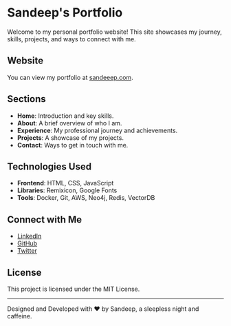 # Sandeep's Portfolio

Welcome to my personal portfolio website! This site showcases my journey, skills, projects, and ways to connect with me.

## Website

You can view my portfolio at [sandeeep.com](https://sandeeep.com).

## Sections

- **Home**: Introduction and key skills.
- **About**: A brief overview of who I am.
- **Experience**: My professional journey and achievements.
- **Projects**: A showcase of my projects.
- **Contact**: Ways to get in touch with me.

## Technologies Used

- **Frontend**: HTML, CSS, JavaScript
- **Libraries**: Remixicon, Google Fonts
- **Tools**: Docker, Git, AWS, Neo4j, Redis, VectorDB

## Connect with Me

- [LinkedIn](https://www.linkedin.com/in/sandeep-chakraborty-293380317/)
- [GitHub](https://github.com/sandeep-chakraborty)
- [Twitter](https://x.com/isitsandeep)

## License

This project is licensed under the MIT License.

---

Designed and Developed with ❤️ by Sandeep, a sleepless night and caffeine.